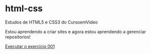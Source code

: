 # html-css
Estudos de HTML5 e CSS3 do CursoemVideo

Estou aprendendo a criar sites e agora estou aprendendo a gerenciar repositorios!

<a href="https://oliveirraz.github.io/html-css/exercicios/ex001/index.html">Executar o exercício 001</a>
